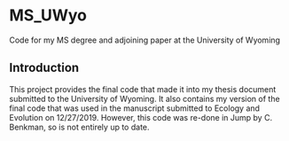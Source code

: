 # MS_UWyo
Code for my MS degree and adjoining paper at the University of Wyoming

## Introduction
This project provides the final code that made it into my thesis document submitted to the University of Wyoming. It also contains my version of the final code that was used in the manuscript submitted to Ecology and Evolution on 12/27/2019. However, this code was re-done in Jump by C. Benkman, so is not entirely up to date.  
